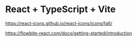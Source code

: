 # React + TypeScript + Vite

https://react-icons.github.io/react-icons/icons/fa6/

https://flowbite-react.com/docs/getting-started/introduction